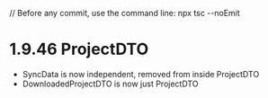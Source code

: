 // Before any commit, use the command line: npx tsc --noEmit

# 1.9.46 ProjectDTO

- SyncData is now independent, removed from inside ProjectDTO
- DownloadedProjectDTO is now just ProjectDTO